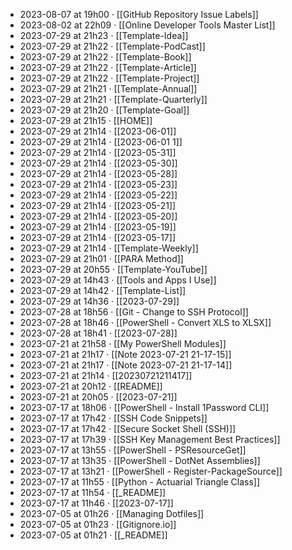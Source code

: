 - 2023-08-07 at 19h00 · [[GitHub Repository Issue Labels]]
- 2023-08-02 at 22h09 · [[Online Developer Tools Master List]]
- 2023-07-29 at 21h23 · [[Template-Idea]]
- 2023-07-29 at 21h22 · [[Template-PodCast]]
- 2023-07-29 at 21h22 · [[Template-Book]]
- 2023-07-29 at 21h22 · [[Template-Article]]
- 2023-07-29 at 21h22 · [[Template-Project]]
- 2023-07-29 at 21h21 · [[Template-Annual]]
- 2023-07-29 at 21h21 · [[Template-Quarterly]]
- 2023-07-29 at 21h20 · [[Template-Goal]]
- 2023-07-29 at 21h15 · [[HOME]]
- 2023-07-29 at 21h14 · [[2023-06-01]]
- 2023-07-29 at 21h14 · [[2023-06-01 1]]
- 2023-07-29 at 21h14 · [[2023-05-31]]
- 2023-07-29 at 21h14 · [[2023-05-30]]
- 2023-07-29 at 21h14 · [[2023-05-28]]
- 2023-07-29 at 21h14 · [[2023-05-23]]
- 2023-07-29 at 21h14 · [[2023-05-22]]
- 2023-07-29 at 21h14 · [[2023-05-21]]
- 2023-07-29 at 21h14 · [[2023-05-20]]
- 2023-07-29 at 21h14 · [[2023-05-19]]
- 2023-07-29 at 21h14 · [[2023-05-17]]
- 2023-07-29 at 21h14 · [[Template-Weekly]]
- 2023-07-29 at 21h01 · [[PARA Method]]
- 2023-07-29 at 20h55 · [[Template-YouTube]]
- 2023-07-29 at 14h43 · [[Tools and Apps I Use]]
- 2023-07-29 at 14h42 · [[Template-List]]
- 2023-07-29 at 14h36 · [[2023-07-29]]
- 2023-07-28 at 18h56 · [[Git - Change to SSH Protocol]]
- 2023-07-28 at 18h46 · [[PowerShell - Convert XLS to XLSX]]
- 2023-07-28 at 18h41 · [[2023-07-28]]
- 2023-07-21 at 21h58 · [[My PowerShell Modules]]
- 2023-07-21 at 21h17 · [[Note 2023-07-21 21-17-15]]
- 2023-07-21 at 21h17 · [[Note 2023-07-21 21-17-14]]
- 2023-07-21 at 21h14 · [[20230721211417]]
- 2023-07-21 at 20h12 · [[README]]
- 2023-07-21 at 20h05 · [[2023-07-21]]
- 2023-07-17 at 18h06 · [[PowerShell - Install 1Password CLI]]
- 2023-07-17 at 17h42 · [[SSH Code Snippets]]
- 2023-07-17 at 17h42 · [[Secure Socket Shell (SSH)]]
- 2023-07-17 at 17h39 · [[SSH Key Management Best Practices]]
- 2023-07-17 at 13h55 · [[PowerShell - PSResourceGet]]
- 2023-07-17 at 13h35 · [[PowerShell - DotNet Assemblies]]
- 2023-07-17 at 13h21 · [[PowerShell - Register-PackageSource]]
- 2023-07-17 at 11h55 · [[Python - Actuarial Triangle Class]]
- 2023-07-17 at 11h54 · [[_README]]
- 2023-07-17 at 11h46 · [[2023-07-17]]
- 2023-07-05 at 01h26 · [[Managing Dotfiles]]
- 2023-07-05 at 01h23 · [[Gitignore.io]]
- 2023-07-05 at 01h21 · [[_README]]
